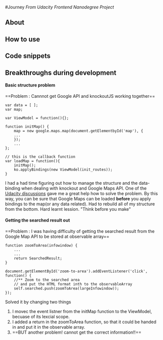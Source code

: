 #Journey
*From Udacity Frontend Nanodegree Project*

## About

## How to use

## Code snippets

## Breakthroughs during development

#### Basic structure problem
==Problem : Cannnot get Google API and knockoutJS working together==
```
var data = [ ];
var map;

var ViewModel = function(){};

function initMap() {
	map = new google.maps.map(document.getElementbyId('map'), {
    ...
    });
    ...
};

// this is the callback function
var loadMap = function(){
	initMap();
    ko.applyBindings(new ViewModel(init_routes));
}
```

I had a had time figuring out how to manage the structure and the data-binding when dealing with knockout and Google Maps API. One of the [Udacity discussions](https://discussions.udacity.com/t/fighting-a-knockout-vs-google-maps-brick-wall/164367/4) gave me a great help how to solve the problem.
By this way, you can be sure that Google Maps can be loaded **before** you apply bindings to the map(or any data related).
Had to rebuild all of my structure from the bottom. Hard learnt lession. "Think before you make"


#### Getting the searched result out
==Problem : I was having difficulty of getting the searched result from the Google Map API to be stored at observable array== 
```
function zoomToArea(infowindow) {
	...
    ...
    return SearchedResult;
}
```
```
document.getElementById('zoom-to-area').addEventListener('click', function() {
    //** Zoom to the searched area
    // and put the HTML format inth to the observableArray
    self.searched.push(zoomToArea(largeInfowindow));
});
```
Solved it by changing two things
1. I movec the event listner from the initMap function to the ViewModel, becuase of its lexcial scope.
2. I added a return in the zoomToArea function, so that it could be handed in and put it in the observable array.
3. ==BUT another problem! cannot get the correct information!!==
